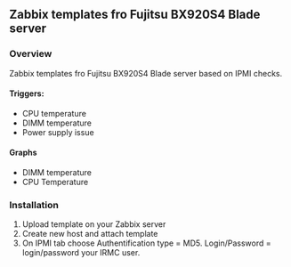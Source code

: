 ## Zabbix templates fro Fujitsu BX920S4 Blade server
### Overview
Zabbix templates fro Fujitsu BX920S4 Blade server based on IPMI checks.
#### Triggers:
* CPU temperature
* DIMM temperature
* Power supply issue
#### Graphs
* DIMM temperature
* CPU Temperature
### Installation
1. Upload template on your Zabbix server
2. Create new host and attach template
3. On IPMI tab choose Authentification type = MD5. Login/Password = login/password your IRMC user. 
